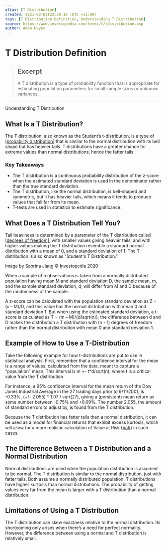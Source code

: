 ```yaml
---
alias: [T Distribution]
created: 2021-03-02T23:50:10 (UTC +11:00)
tags: [T Distribution Definition, Understanding T Distribution]
source: https://www.investopedia.com/terms/t/tdistribution.asp
author: Adam Hayes
---
```


# T Distribution Definition

> ## Excerpt
> A T distribution is a type of probability function that is appropriate for estimating population parameters for small sample sizes or unknown variances.

---

Understanding T Distribution
## What Is a T Distribution?

The T distribution, also known as the Student’s t-distribution, is a type of [[probability distribution]](https://www.investopedia.com/terms/p/probabilitydistribution.asp) that is similar to the normal distribution with its bell shape but has heavier tails. T distributions have a greater chance for extreme values than normal distributions, hence the fatter tails.

### Key Takeaways

-   The T distribution is a continuous probability distribution of the z-score when the estimated standard deviation is used in the denominator rather than the true standard deviation.
-   The T distribution, like the normal distribution, is bell-shaped and symmetric, but it has heavier tails, which means it tends to produce values that fall far from its mean.
-   T-tests are used in statistics to estimate significance.

## What Does a T Distribution Tell You? 

Tail heaviness is determined by a parameter of the T distribution called [[degrees of freedom]](https://www.investopedia.com/terms/d/degrees-of-freedom.asp), with smaller values giving heavier tails, and with higher values making the T distribution resemble a standard normal distribution with a mean of 0, and a standard deviation of 1. The T distribution is also known as "Student's T Distribution."

Image by Sabrina Jiang © Investopedia 2020

When a sample of n observations is taken from a normally distributed population having mean M and standard deviation D, the sample mean, m, and the sample standard deviation, d, will differ from M and D because of the randomness of the sample.

A z-score can be calculated with the population standard deviation as Z = (x – M)/D, and this value has the normal distribution with mean 0 and standard deviation 1. But when using the estimated standard deviation, a t-score is calculated as T = (m – M)/{d/sqrt(n)}, the difference between d and D makes the distribution a T distribution with (n - 1) degrees of freedom rather than the normal distribution with mean 0 and standard deviation 1. 

## Example of How to Use a T-Distribution

Take the following example for how t-distributions are put to use in statistical analysis. First, remember that a confidence interval for the mean is a range of values, calculated from the data, meant to capture a “population” mean. This interval is m +- t\*d/sqrt(n), where t is a critical value from the T distribution.

For instance, a 95% confidence interval for the mean return of the Dow Jones Industrial Average in the 27 trading days prior to 9/11/2001, is -0.33%, (+/- 2.055) \* 1.07 / sqrt(27), giving a (persistent) mean return as some number between -0.75% and +0.09%. The number 2.055, the amount of standard errors to adjust by, is found from the T distribution.

Because the T distribution has fatter tails than a normal distribution, it can be used as a model for financial returns that exhibit excess kurtosis, which will allow for a more realistic calculation of Value at Risk ([VaR](https://www.investopedia.com/terms/v/var.asp)) in such cases.

## The Difference Between a T Distribution and a Normal Distribution 

Normal distributions are used when the population distribution is assumed to be normal. The T distribution is similar to the normal distribution, just with fatter tails. Both assume a normally distributed population. T distributions have higher kurtosis than normal distributions. The probability of getting values very far from the mean is larger with a T distribution than a normal distribution.

## Limitations of Using a T Distribution 

The T distribution can skew exactness relative to the normal distribution. Its shortcoming only arises when there’s a need for perfect normality. However, the difference between using a normal and T distribution is relatively small.
